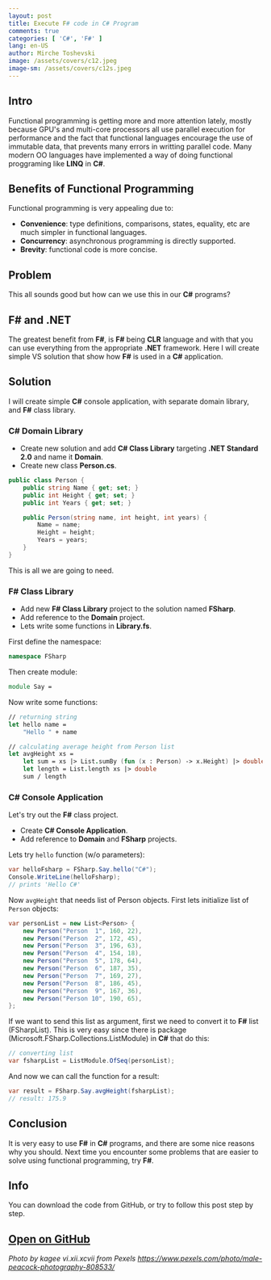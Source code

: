 ```yaml
---
layout: post
title: Execute F# code in C# Program
comments: true
categories: [ 'C#', 'F#' ]
lang: en-US
author: Mirche Toshevski
image: /assets/covers/c12.jpeg
image-sm: /assets/covers/c12s.jpeg
---
```

## Intro

Functional programming is getting more and more attention lately, mostly because GPU's and multi-core processors all use parallel execution for performance and the fact that functional languages encourage the use of immutable data, that prevents many errors in writting parallel code. Many modern OO languages have implemented a way of doing functional proggraming like **LINQ** in **C#**.

## Benefits of Functional Programming

Functional programming is very appealing due to:

* **Convenience**: type definitions, comparisons, states, equality, etc are much simpler in functional languages.
* **Concurrency**: asynchronous programming is directly supported.
* **Brevity**: functional code is more concise.

## Problem

This all sounds good but how can we use this in our **C#** programs?

## F# and .NET

The greatest benefit from **F#**, is **F#** being **CLR** language and with that you can use everything from the appropriate **.NET** framework. Here I will create simple VS solution that show how **F#** is used in a **C#** application.

## Solution

I will create simple **C#** console application, with separate domain library, and **F#** class library.

### C# Domain Library

* Create new solution and add **C# Class Library** targeting **.NET Standard 2.0** and name it **Domain**.
* Create new class **Person.cs**.

```csharp
public class Person {
    public string Name { get; set; }
    public int Height { get; set; }
    public int Years { get; set; }

    public Person(string name, int height, int years) {
        Name = name;
        Height = height;
        Years = years;
    }
}
```

This is all we are going to need.

### F# Class Library

* Add new **F# Class Library** project to the solution named **FSharp**.
* Add reference to the **Domain** project.
* Lets write some functions in **Library.fs**.

First define the namespace:

```fsharp
namespace FSharp
```

Then create module:

```fsharp
module Say =
```

Now write some functions:

```fsharp
// returning string
let hello name =
    "Hello " + name

// calculating average height from Person list
let avgHeight xs =
    let sum = xs |> List.sumBy (fun (x : Person) -> x.Height) |> double
    let length = List.length xs |> double
    sum / length
```

### C# Console Application

Let's try out the **F#** class project.

* Create **C# Console Application**.
* Add reference to **Domain** and **FSharp** projects.

Lets try ```hello``` function (w/o parameters):

```csharp
var helloFsharp = FSharp.Say.hello("C#");
Console.WriteLine(helloFsharp);
// prints 'Hello C#'
```

Now ```avgHeight``` that needs list of Person objects. First lets initialize list of ```Person``` objects:

```csharp
var personList = new List<Person> {
    new Person("Person  1", 160, 22),
    new Person("Person  2", 172, 45),
    new Person("Person  3", 196, 63),
    new Person("Person  4", 154, 18),
    new Person("Person  5", 178, 64),
    new Person("Person  6", 187, 35),
    new Person("Person  7", 169, 27),
    new Person("Person  8", 186, 45),
    new Person("Person  9", 167, 36),
    new Person("Person 10", 190, 65),
};
```

If we want to send this list as argument, first we need to convert it to **F#** list (FSharpList). This is very easy since there is package (Microsoft.FSharp.Collections.ListModule) in **C#** that do this:

```csharp
// converting list
var fsharpList = ListModule.OfSeq(personList);
```

And now we can call the function for a result:

```csharp
var result = FSharp.Say.avgHeight(fsharpList);
// result: 175.9
```

## Conclusion

It is very easy to use **F#** in **C#** programs, and there are some nice reasons why you should. Next time you encounter some problems that are easier to solve using functional programming, try **F#**.

## Info

You can download the code from GitHub, or try to follow this post step by step.

## [Open on GitHub](https://github.com/neemesis/CFInterop)

*Photo by kagee vi.xii.xcvii from Pexels https://www.pexels.com/photo/male-peacock-photography-808533/*